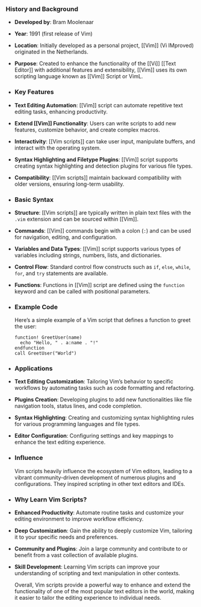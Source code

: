 ### **History and Background**
- **Developed by**: Bram Moolenaar
- **Year**: 1991 (first release of Vim)
- **Location**: Initially developed as a personal project, [[Vim]] (Vi IMproved) originated in the Netherlands.
- **Purpose**: Created to enhance the functionality of the [[Vi]] [[Text Editor]] with additional features and extensibility, [[Vim]] uses its own scripting language known as [[Vim]] Script or VimL.
- ### **Key Features**
- **Text Editing Automation**: [[Vim]] script can automate repetitive text editing tasks, enhancing productivity.
- **Extend [[Vim]] Functionality**: Users can write scripts to add new features, customize behavior, and create complex macros.
- **Interactivity**: [[Vim scripts]] can take user input, manipulate buffers, and interact with the operating system.
- **Syntax Highlighting and Filetype Plugins**: [[Vim]] script supports creating syntax highlighting and detection plugins for various file types.
- **Compatibility**: [[Vim scripts]] maintain backward compatibility with older versions, ensuring long-term usability.
- ### **Basic Syntax**
- **Structure**: [[Vim scripts]] are typically written in plain text files with the `.vim` extension and can be sourced within [[Vim]].
- **Commands**: [[Vim]] commands begin with a colon (`:`) and can be used for navigation, editing, and configuration.
- **Variables and Data Types**: [[Vim]] script supports various types of variables including strings, numbers, lists, and dictionaries.
- **Control Flow**: Standard control flow constructs such as `if`, `else`, `while`, `for`, and `try` statements are available.
- **Functions**: Functions in [[Vim]] script are defined using the `function` keyword and can be called with positional parameters.
- ### **Example Code**
  
  Here’s a simple example of a Vim script that defines a function to greet the user:
  
  ```vim
  function! GreetUser(name) 
    echo "Hello, " . a:name . "!"
  endfunction
  call GreetUser("World")
  ```
- ### **Applications**
- **Text Editing Customization**: Tailoring Vim’s behavior to specific workflows by automating tasks such as code formatting and refactoring.
- **Plugins Creation**: Developing plugins to add new functionalities like file navigation tools, status lines, and code completion.
- **Syntax Highlighting**: Creating and customizing syntax highlighting rules for various programming languages and file types.
- **Editor Configuration**: Configuring settings and key mappings to enhance the text editing experience.
- ### **Influence**
  
  Vim scripts heavily influence the ecosystem of Vim editors, leading to a vibrant community-driven development of numerous plugins and configurations. They inspired scripting in other text editors and IDEs.
- ### **Why Learn Vim Scripts?**
- **Enhanced Productivity**: Automate routine tasks and customize your editing environment to improve workflow efficiency.
- **Deep Customization**: Gain the ability to deeply customize Vim, tailoring it to your specific needs and preferences.
- **Community and Plugins**: Join a large community and contribute to or benefit from a vast collection of available plugins.
- **Skill Development**: Learning Vim scripts can improve your understanding of scripting and text manipulation in other contexts.
  
  Overall, Vim scripts provide a powerful way to enhance and extend the functionality of one of the most popular text editors in the world, making it easier to tailor the editing experience to individual needs.